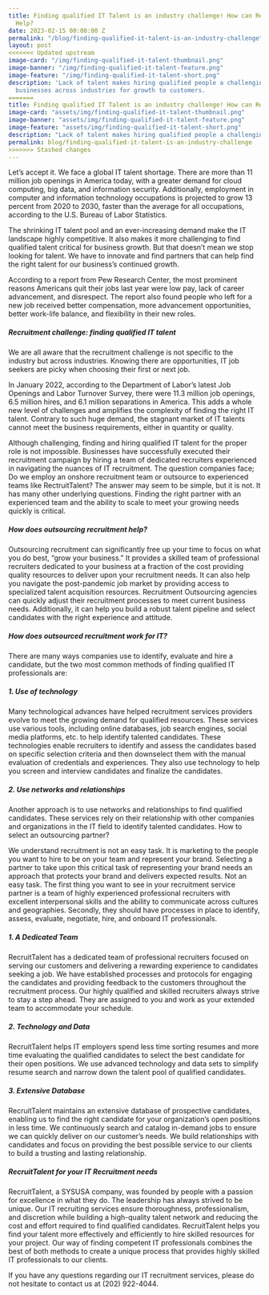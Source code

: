 ```yaml
---
title: Finding qualified IT Talent is an industry challenge! How can RecruitTalent
  Help?
date: 2023-02-15 00:00:00 Z
permalink: "/blog/finding-qualified-it-talent-is-an-industry-challenge"
layout: post
<<<<<<< Updated upstream
image-card: "/img/finding-qualified-it-talent-thumbnail.png"
image-banner: "/img/finding-qualified-it-talent-feature.png"
image-feature: "/img/finding-qualified-it-talent-short.png"
description: 'Lack of talent makes hiring qualified people a challenging task for
  businesses across industries for growth to customers.                                      '
=======
title: Finding qualified IT Talent is an industry challenge! How can RecruitTalent Help?
image-card: "assets/img/finding-qualified-it-talent-thumbnail.png"
image-banner: "assets/img/finding-qualified-it-talent-feature.png"
image-feature: "assets/img/finding-qualified-it-talent-short.png"
description: "Lack of talent makes hiring qualified people a challenging task for businesses across industries for growth to customers.                                      "
permalink: blog/finding-qualified-it-talent-is-an-industry-challenge 
>>>>>>> Stashed changes
---
```


Let’s accept it. We face a global IT talent shortage. There are more than 11 million job openings in America today, with a greater demand for cloud computing, big data, and information security. Additionally, employment in computer and information technology occupations is projected to grow 13 percent from 2020 to 2030, faster than the average for all occupations, according to the U.S. Bureau of Labor Statistics.

The shrinking IT talent pool and an ever-increasing demand make the IT landscape highly competitive. It also makes it more challenging to find qualified talent critical for business growth. But that doesn’t mean we stop looking for talent. We have to innovate and find partners that can help find the right talent for our business’s continued growth.

According to a report from Pew Research Center, the most prominent reasons Americans quit their jobs last year were low pay, lack of career advancement, and disrespect. The report also found people who left for a new job received better compensation, more advancement opportunities, better work-life balance, and flexibility in their new roles.
##### Recruitment challenge: finding qualified IT talent

We are all aware that the recruitment challenge is not specific to the industry but across industries. Knowing there are opportunities, IT job seekers are picky when choosing their first or next job.

In January 2022, according to the Department of Labor’s latest Job Openings and Labor Turnover Survey, there were 11.3 million job openings, 6.5 million hires, and 6.1 million separations in America. This adds a whole new level of challenges and amplifies the complexity of finding the right IT talent. Contrary to such huge demand, the stagnant market of IT talents cannot meet the business requirements, either in quantity or quality.

Although challenging, finding and hiring qualified IT talent for the proper role is not impossible. Businesses have successfully executed their recruitment campaign by hiring a team of dedicated recruiters experienced in navigating the nuances of IT recruitment. The question companies face; Do we employ an onshore recruitment team or outsource to experienced teams like RectruitTalent? The answer may seem to be simple, but it is not. It has many other underlying questions. Finding the right partner with an experienced team and the ability to scale to meet your growing needs quickly is critical.
##### How does outsourcing recruitment help?

Outsourcing recruitment can significantly free up your time to focus on what you do best, “grow your business.” It provides a skilled team of professional recruiters dedicated to your business at a fraction of the cost providing quality resources to deliver upon your recruitment needs. It can also help you navigate the post-pandemic job market by providing access to specialized talent acquisition resources. Recruitment Outsourcing agencies can quickly adjust their recruitment processes to meet current business needs. Additionally, it can help you build a robust talent pipeline and select candidates with the right experience and attitude.
##### How does outsourced recruitment work for IT?

There are many ways companies use to identify, evaluate and hire a candidate, but the two most common methods of finding qualified IT professionals are:
##### 1. Use of technology

Many technological advances have helped recruitment services providers evolve to meet the growing demand for qualified resources. These services use various tools, including online databases, job search engines, social media platforms, etc. to help identify talented candidates. These technologies enable recruiters to identify and assess the candidates based on specific selection criteria and then downselect them with the manual evaluation of credentials and experiences. They also use technology to help you screen and interview candidates and finalize the candidates.
##### 2. Use networks and relationships

Another approach is to use networks and relationships to find qualified candidates. These services rely on their relationship with other companies and organizations in the IT field to identify talented candidates.
How to select an outsourcing partner?

We understand recruitment is not an easy task. It is marketing to the people you want to hire to be on your team and represent your brand. Selecting a partner to take upon this critical task of representing your brand needs an approach that protects your brand and delivers expected results. Not an easy task. The first thing you want to see in your recruitment service partner is a team of highly experienced professional recruiters with excellent interpersonal skills and the ability to communicate across cultures and geographies. Secondly, they should have processes in place to identify, assess, evaluate, negotiate, hire, and onboard IT professionals.

##### 1. A Dedicated Team

RecruitTalent has a dedicated team of professional recruiters focused on serving our customers and delivering a rewarding experience to candidates seeking a job. We have established processes and protocols for engaging the candidates and providing feedback to the customers throughout the recruitment process. Our highly qualified and skilled recruiters always strive to stay a step ahead. They are assigned to you and work as your extended team to accommodate your schedule.

##### 2. Technology and Data

RecruitTalent helps IT employers spend less time sorting resumes and more time evaluating the qualified candidates to select the best candidate for their open positions. We use advanced technology and data sets to simplify resume search and narrow down the talent pool of qualified candidates.

##### 3. Extensive Database

RecruitTalent maintains an extensive database of prospective candidates, enabling us to find the right candidate for your organization’s open positions in less time. We continuously search and catalog in-demand jobs to ensure we can quickly deliver on our customer’s needs. We build relationships with candidates and focus on providing the best possible service to our clients to build a trusting and lasting relationship.

##### RecruitTalent for your IT Recruitment needs

RecruitTalent, a SYSUSA company, was founded by people with a passion for excellence in what they do. The leadership has always strived to be unique. Our IT recruiting services ensure thoroughness, professionalism, and discretion while building a high-quality talent network and reducing the cost and effort required to find qualified candidates. RecruitTalent helps you find your talent more effectively and efficiently to hire skilled resources for your project. Our way of finding competent IT professionals combines the best of both methods to create a unique process that provides highly skilled IT professionals to our clients.

If you have any questions regarding our IT recruitment services, please do not hesitate to contact us at (202) 922-4044.



